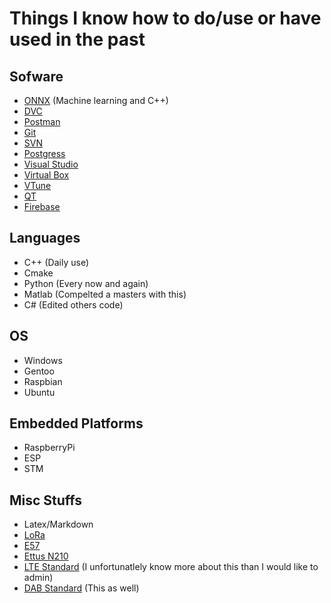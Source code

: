 # Things I know how to do/use or have used in the past

## Sofware
- [ONNX](https://onnx.ai/) (Machine learning and C++)
- [DVC](https://dvc.org/)
- [Postman](https://www.postman.com/)
- [Git](https://git-scm.com/)
- [SVN](https://tortoisesvn.net/)
- [Postgress](https://www.postgresql.org/)
- [Visual Studio](https://visualstudio.microsoft.com/)
- [Virtual Box](https://www.virtualbox.org/)
- [VTune](https://www.intel.com/content/www/us/en/developer/tools/oneapi/vtune-profiler.html)
- [QT](https://www.qt.io/)
- [Firebase](https://firebase.google.com/?gclid=CjwKCAjwzNOaBhAcEiwAD7Tb6Nji_xHVlPuBEfk2A-4eqWCnucuWOXyMPU3rwtDN_5nidjAFYML1ThoCGEwQAvD_BwE&gclsrc=aw.ds)

## Languages
- C++ (Daily use)
- Cmake
- Python (Every now and again)
- Matlab (Compelted a masters with this)
- C# (Edited others code)

## OS
- Windows
- Gentoo
- Raspbian
- Ubuntu

## Embedded Platforms
- RaspberryPi
- ESP
- STM

## Misc Stuffs
- Latex/Markdown
- [LoRa](https://lora-alliance.org/)
- [E57](http://www.libe57.org/)
- [Ettus N210](https://kb.ettus.com/N200/N210)
- [LTE Standard](https://en.wikipedia.org/wiki/LTE_(telecommunication)) (I unfortunatlely know more about this than I would like to admin)
- [DAB Standard](https://en.wikipedia.org/wiki/Digital_Audio_Broadcasting) (This as well)
